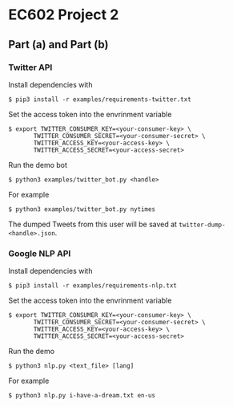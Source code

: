 # EC602 Project 2

## Part (a) and Part (b)

### Twitter API

Install dependencies with

```
$ pip3 install -r examples/requirements-twitter.txt
```

Set the access token into the envrinment variable

```
$ export TWITTER_CONSUMER_KEY=<your-consumer-key> \
       TWITTER_CONSUMER_SECRET=<your-consumer-secret> \
       TWITTER_ACCESS_KEY=<your-access-key> \
       TWITTER_ACCESS_SECRET=<your-access-secret>
```

Run the demo bot

```
$ python3 examples/twitter_bot.py <handle>
```

For example

```
$ python3 examples/twitter_bot.py nytimes
```

The dumped Tweets from this user will be saved at `twitter-dump-<handle>.json`.

### Google NLP API

Install dependencies with

```
$ pip3 install -r examples/requirements-nlp.txt
```

Set the access token into the envrinment variable

```
$ export TWITTER_CONSUMER_KEY=<your-consumer-key> \
       TWITTER_CONSUMER_SECRET=<your-consumer-secret> \
       TWITTER_ACCESS_KEY=<your-access-key> \
       TWITTER_ACCESS_SECRET=<your-access-secret>
```

Run the demo

```
$ python3 nlp.py <text_file> [lang]
```

For example

```
$ python3 nlp.py i-have-a-dream.txt en-us
```